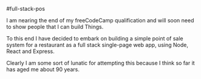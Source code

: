 #full-stack-pos

I am nearing the end of my freeCodeCamp qualification and will soon need to show people that I can build Things.

To this end I have decided to embark on building a simple point of sale system for a restaurant as a full stack single-page web app, using Node, React and Express.

Clearly I am some sort of lunatic for attempting this because I think so far it has aged me about 90 years.
